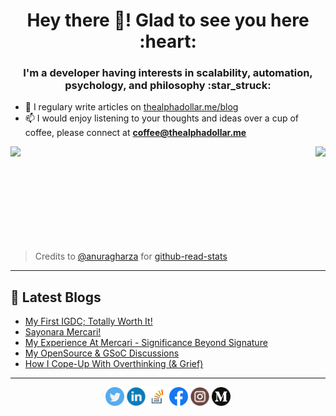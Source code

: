 <h1 align="center">Hey there 👋! Glad to see you here :heart:</h1>
<h3 align="center">I'm a developer having interests in scalability, automation, psychology, and philosophy :star_struck:</h3>

- 📝 I regulary write articles on [thealphadollar.me/blog](https://thealphadollar.me/blog)
- 📫 I would enjoy listening to your thoughts and ideas over a cup of coffee, please connect at **coffee@thealphadollar.me**


<img align="left" height=180em src="https://github-readme-stats.vercel.app/api/top-langs/?username=thealphadollar&theme=vue&hide=css,tcl,html"></img>
<img align="right" height=180em src="https://github-readme-stats.vercel.app/api?username=thealphadollar&count_private=true&show_icons=true&theme=vue&include_all_commits=true"></img>

<br/><br/><br/><br/><br/><br/><br/><br/><br/>
> Credits to [@anuragharza](https://github.com/anuraghazra) for [github-read-stats](https://github.com/anuraghazra/github-readme-stats)
<hr>

## 📝 Latest Blogs

<!-- BLOG-POST-LIST:START -->
- [My First IGDC; Totally Worth It!](https://thealphadollar.me/experience/2022/11/06/attending-igdc.html)
- [Sayonara Mercari!](https://thealphadollar.me/experience/2022/07/02/mercari-bye-bye.html)
- [My Experience At Mercari - Significance Beyond Signature](https://thealphadollar.me/experience/2022/06/01/mercari-experience-one-year.html)
- [My OpenSource &amp; GSoC Discussions](https://thealphadollar.me/experience/2022/01/21/gsoc-compilation.html)
- [How I Cope-Up With Overthinking &lpar;&amp; Grief&rpar;](https://thealphadollar.me/thoughts/2021/08/01/cope-up-overthinking.html)
<!-- BLOG-POST-LIST:END -->

<hr>
<p align="center">
<a href="https://twitter.com/thealphadollar_" target="blank"><img align="center" src="https://raw.githubusercontent.com/thealphadollar/thealphadollar/master/assets/twitter.svg" alt="thealphadollar_" height="30" width="30" /></a>
<a href="https://linkedin.com/in/thealphadollar" target="blank"><img align="center" src="https://raw.githubusercontent.com/thealphadollar/thealphadollar/master/assets/linkedin.svg" alt="thealphadollar" height="30" width="30" /></a>
<a href="https://stackoverflow.com/users/9044142" target="blank"><img align="center" src="https://raw.githubusercontent.com/thealphadollar/thealphadollar/master/assets/stack-overflow.svg" alt="thealphadollar" height="30" width="30" /></a>
<a href="https://fb.com/thealphadollar" target="blank"><img align="center" src="https://raw.githubusercontent.com/thealphadollar/thealphadollar/master/assets/facebook.svg" alt="thealphadollar" height="30" width="30" /></a>
<a href="https://instagram.com/thealphadollar" target="blank"><img align="center" src="https://raw.githubusercontent.com/thealphadollar/thealphadollar/master/assets/instagram.svg" alt="thealphadollar" height="30" width="30" /></a>
<a href="https://medium.com/@thealphadollar" target="blank"><img align="center" src="https://raw.githubusercontent.com/thealphadollar/thealphadollar/master/assets/medium.svg" alt="@thealphadollar" height="30" width="30" /></a>
</p>
